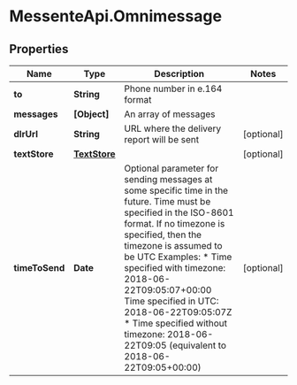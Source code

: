# MessenteApi.Omnimessage

## Properties
Name | Type | Description | Notes
------------ | ------------- | ------------- | -------------
**to** | **String** | Phone number in e.164 format | 
**messages** | **[Object]** | An array of messages | 
**dlrUrl** | **String** | URL where the delivery report will be sent | [optional] 
**textStore** | [**TextStore**](TextStore.md) |  | [optional] 
**timeToSend** | **Date** | Optional parameter for sending messages at some specific time in the future.   Time must be specified in the ISO-8601 format.   If no timezone is specified, then the timezone is assumed to be UTC    Examples:    * Time specified with timezone: 2018-06-22T09:05:07+00:00 Time specified in UTC: 2018-06-22T09:05:07Z   * Time specified without timezone: 2018-06-22T09:05 (equivalent to 2018-06-22T09:05+00:00) | [optional] 


